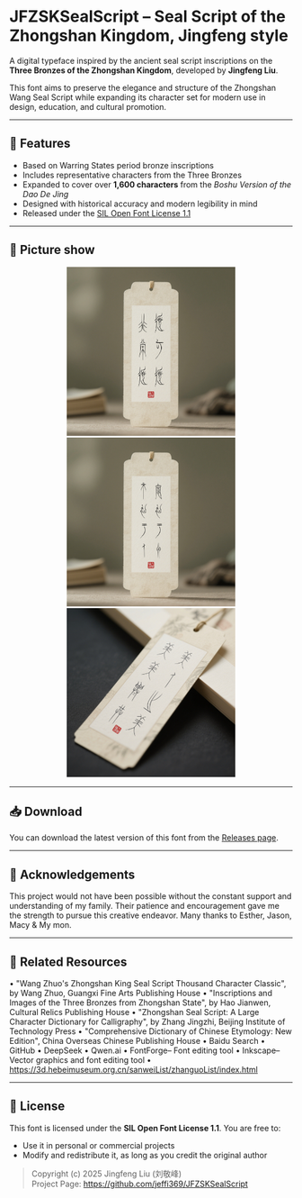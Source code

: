 # JFZSKSealScript – Seal Script of the Zhongshan Kingdom, Jingfeng style

A digital typeface inspired by the ancient seal script inscriptions on the **Three Bronzes of the Zhongshan Kingdom**, developed by **Jingfeng Liu**.

This font aims to preserve the elegance and structure of the Zhongshan Wang Seal Script while expanding its character set for modern use in design, education, and cultural promotion.

---

## 🎨 Features

- Based on Warring States period bronze inscriptions
- Includes representative characters from the Three Bronzes
- Expanded to cover over **1,600 characters** from the *Boshu Version of the Dao De Jing*
- Designed with historical accuracy and modern legibility in mind
- Released under the [SIL Open Font License 1.1](LICENSE)

---

## 🎨 Picture show
 <div align="center">
  <img src="images/道可道.png" width="300" alt="Preview 1"/>
  <img src="images/宁溺于渊不溺于人.png" width="300" alt="Preview 2"/>
  <img src="images/美人之美.png" width="300" alt="Preview 3"/>
</div>

---

## 📥 Download

You can download the latest version of this font from the [Releases page](https://github.com/jeffi369/JFZSKSealScript/ ).

---

## 💖 Acknowledgements

This project would not have been possible without the constant support and understanding of my family. Their patience and encouragement gave me the strength to pursue this creative endeavor. Many thanks to Esther, Jason, Macy & My mon.

---

## 🔗 Related Resources
• "Wang Zhuo's Zhongshan King Seal Script Thousand Character Classic", by Wang Zhuo, Guangxi Fine Arts Publishing House
• "Inscriptions and Images of the Three Bronzes from Zhongshan State", by Hao Jianwen, Cultural Relics Publishing House
• "Zhongshan Seal Script: A Large Character Dictionary for Calligraphy", by Zhang Jingzhi, Beijing Institute of Technology Press
• "Comprehensive Dictionary of Chinese Etymology: New Edition", China Overseas Chinese Publishing House
• Baidu Search
• GitHub
• DeepSeek
• Qwen.ai
• FontForge– Font editing tool
• Inkscape– Vector graphics and font editing tool
• https://3d.hebeimuseum.org.cn/sanweiList/zhanguoList/index.html

---

## 💬 License

This font is licensed under the **SIL Open Font License 1.1**. You are free to:
- Use it in personal or commercial projects
- Modify and redistribute it, as long as you credit the original author

> Copyright (c) 2025 Jingfeng Liu (刘敬峰)  
> Project Page: https://github.com/jeffi369/JFZSKSealScript
